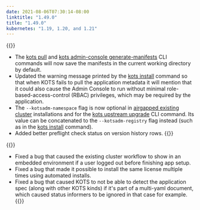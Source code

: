 ```yaml
---
date: 2021-08-06T07:30:14-08:00
linktitle: "1.49.0"
title: "1.49.0"
kubernetes: "1.19, 1.20, and 1.21"
---
```


{{<changes>}}
* The [kots pull](/kots-cli/pull/) and [kots admin-console generate-manifests](/kots-cli/admin-console/generate-manifests/) CLI commands will now save the manifests in the current working directory by default.
* Updated the warning message printed by the [kots install](/kots-cli/install/) command so that when KOTS fails to pull the application metadata it will mention that it could also cause the Admin Console to run without minimal role-based-access-control (RBAC) privileges, which may be required by the application.
* The `--kotsadm-namespace` flag is now optional in [airgapped existing cluster](/vendor/guides/airgapped-existing-cluster/) installations and for the [kots upstream upgrade](/kots-cli/upstream/upgrade/) CLI command. Its value can be concatenated to the `--kotsadm-registry` flag instead (such as in the [kots install](/kots-cli/install/) command).
* Added better preflight check status on version history rows.
{{</changes>}}

{{<fixes>}}
* Fixed a bug that caused the existing cluster workflow to show in an embedded environment if a user logged out before finishing app setup.
* Fixed a bug that made it possible to install the same license multiple times using automated installs.
* Fixed a bug that caused KOTS to not be able to detect the application spec (along with other KOTS kinds) if it's part of a multi-yaml document, which caused status informers to be ignored in that case for example.
{{</fixes>}}

